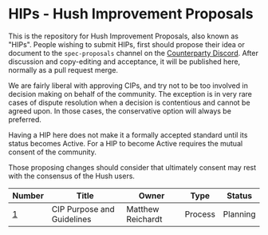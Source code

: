 # HIPs - Hush Improvement Proposals

This is the repository for Hush Improvement Proposals, also known as "HIPs". People wishing to submit HIPs, first should propose their idea or document to the `spec-proposals` channel on the [Counterparty Discord](https://discord.io/hush). After discussion and copy-editing and acceptance, it will be published here, normally as a pull request merge. 

We are fairly liberal with approving CIPs, and try not to be too involved in decision making on behalf of the community. The exception is in very rare cases of dispute resolution when a decision is contentious and cannot be agreed upon. In those cases, the conservative option will always be preferred.

Having a HIP here does not make it a formally accepted standard until its status becomes Active. For a HIP to become Active requires the mutual consent of the community.

Those proposing changes should consider that ultimately consent may rest with the consensus of the Hush users.

Number            | Title                                      | Owner                                 | Type          | Status        |
-------------     | -------------------------------------------| ------------------------------------- | ------------- | ------------- |
[1](cip-0001.md)  | CIP Purpose and Guidelines                 | Matthew Reichardt                     | Process       | Planning      |
